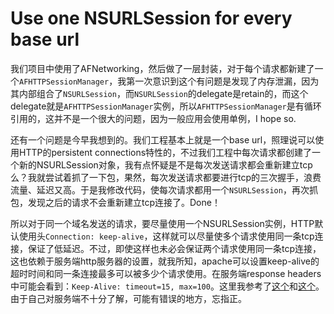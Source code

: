 # Use one NSURLSession for every base url

我们项目中使用了AFNetworking，然后做了一层封装，对于每个请求都新建了一个`AFHTTPSessionManager`，我第一次意识到这个有问题是发现了内存泄漏，因为其内部组合了`NSURLSession`，而`NSURLSession`的delegate是retain的，而这个delegate就是`AFHTTPSessionManager`实例，所以`AFHTTPSessionManager`是有循环引用的，这并不是一个很大的问题，因为一般应用会使用单例，I hope so.

还有一个问题是今早我想到的。我们工程基本上就是一个base url，照理说可以使用HTTP的persistent connections特性的，不过我们工程中每次请求都创建了一个新的NSURLSession对象，我有点怀疑是不是每次发送请求都会重新建立tcp么？我就尝试着抓了一下包，果然，每次发送请求都要进行tcp的三次握手，浪费流量、延迟又高。于是我修改代码，使每次请求都用一个`NSURLSession`，再次抓包，发现之后的请求不会重新建立tcp连接了。Done！

所以对于同一个域名发送的请求，要尽量使用一个NSURLSession实例，HTTP默认使用头`Connection: keep-alive`，这样就可以尽量使多个请求使用同一条tcp连接，保证了低延迟。不过，即使这样也未必会保证两个请求使用同一条tcp连接，这也依赖于服务端http服务器的设置，就我所知，apache可以设置keep-alive的超时时间和同一条连接最多可以被多少个请求使用。在服务端response headers中可能会看到：`Keep-Alive: timeout=15, max=100`。这里我参考了[这个](http://stackoverflow.com/questions/19155201/http-keep-alive-timeout)和[这个](http://stackoverflow.com/questions/12095533/proper-use-of-keepalive-in-apache-htaccess)。由于自己对服务端不十分了解，可能有错误的地方，忘指正。
